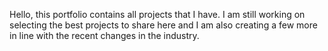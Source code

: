 Hello, this portfolio contains all projects that I have. I am still working on selecting the best projects to share here and I am also creating a few more in line with the recent changes in the industry.